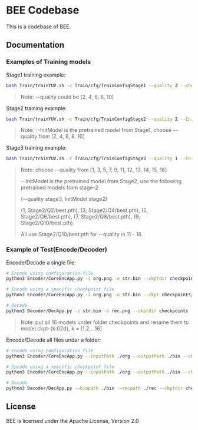 # BEE Codebase

This is a codebase of BEE.

## Documentation

### Examples of Training models

Stage1 training example:
```bash
bash Train/trainYUV.sh -c Train/cfg/TrainConfigStage1 --quality 2 --checkpoint Stage1/Q2 
```

> Note: --quality could be [2, 4, 6, 8, 10]

Stage2 training example:
```bash
bash Train/trainYUV.sh -c Train/cfg/TrainConfigStage2 --quality 2 --InitModel Stage1/Q2/best.pth --checkpoint Stage2/Q2 --learning_rate 1e-5 
```

> Note: --InitModel is the pretrained model from Stage1, choose --quality from [2, 4, 6, 8, 10]

Stage3 training example:
```bash
bash Train/trainYUV.sh -c Train/cfg/TrainConfigStage3 --quality 1 --InitModel Stage2/Q2/best.pth --checkpoint Stage3/Q1 --learning_rate 1e-5 
```

> Note: choose --quality from [1, 3, 5, 7, 9, 11, 12, 13, 14, 15, 16]
> 
> --InitModel is the pretrained model from Stage2, use the following pretrained models from stage-2
> 
> (--quality stage3, InitModel stage2) 
> 
> (1, Stage2/Q2/best.pth), (3, Stage2/Q4/best.pth), (5, Stage2/Q6/best.pth), (7, Stage2/Q8/best.pth), (9, Stage2/Q10/best.pth)
> 
> All use Stage2/Q10/best.pth for --quality in 11 - 16.
> 

### Example of Test(Encode/Decoder)

Encode/Decode a single file:

```bash
# Encode using configuration file
python3 Encoder/CoreEncApp.py -i org.png -o str.bin --ckptdir checkpoints --target_rate 0.06 --cfg Encoder/AllRecipesFinal_objective.json

# Encode using a specific checkpoint file
python3 Encoder/CoreEncApp.py -i org.png -o str.bin --ckpt checkpoints/model.ckpt-02 --target_rate 0.06 

# Decode
python3 Decoder/DecApp.py -i str.bin -o rec.png --ckptdir checkpoints 
```

> Note: put all 16 models under folder checkpoints and rename them to model.ckpt-{k:02d}, k = [1,2,...16]

Encode/Decode all files under a folder:

```bash
# Encode using configuration file
python3 Encoder/CoreEncApp.py --inputPath ./org --outputPath ./bin --ckptdir checkpoints --target_rate 0.06 --cfg Encoder/AllRecipesFinal_objective.json

# Encode using a specific checkpoint file
python3 Encoder/CoreEncApp.py --inputPath ./org --outputPath ./bin --ckpt checkpoints/model.ckpt-02 --target_rate 0.06 

# Decode
python3 Decoder/DecApp.py --binpath ./bin --recpath ./rec --ckptdir checkpoints 
```

## License

BEE is licensed under the Apache License, Version 2.0